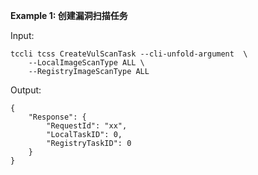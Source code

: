**Example 1: 创建漏洞扫描任务**



Input: 

```
tccli tcss CreateVulScanTask --cli-unfold-argument  \
    --LocalImageScanType ALL \
    --RegistryImageScanType ALL
```

Output: 
```
{
    "Response": {
        "RequestId": "xx",
        "LocalTaskID": 0,
        "RegistryTaskID": 0
    }
}
```

